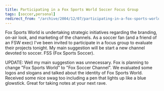 ```yaml
---
title: Participating in a Fox Sports World Soccer Focus Group
tags: [soccer,personal]
redirect_from: "/archive/2004/12/07/participating-in-a-fox-sports-world-soccer-focus-group.aspx/"
---
```


Fox Sports World is undertaking strategic initiatives regarding the
branding, on-air look, and marketing of the channels. As a soccer fan
(and a friend of an FSW exec) I've been invited to participate in a
focus group to evaluate their projects tonight. My main suggestion will
be start a new channel devoted to soccer. FSS (Fox Sports Soccer).

UPDATE: Well my main suggestion was unnecessary. Fox is planning to
change "Fox Sports World" to "Fox Soccer Channel". We evaluated some
logos and slogans and talked about the identity of Fox Sports World.
Received some nice swag too including a pen that lights up like a blue
glowstick. Great for taking notes at your next rave.

